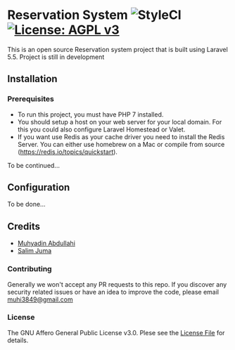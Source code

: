 # Reservation System ![StyleCI](https://github.styleci.io/repos/138739840/shield?branch=master) [![License: AGPL v3](https://img.shields.io/badge/License-AGPL%20v3-blue.svg)](https://www.gnu.org/licenses/agpl-3.0)
This is an open source Reservation system project that is built using Laravel 5.5. Project is still in development

## Installation

### Prerequisites

* To run this project, you must have PHP 7 installed.
* You should setup a host on your web server for your local domain. For this you could also configure Laravel Homestead or Valet. 
* If you want use Redis as your cache driver you need to install the Redis Server. You can either use homebrew on a Mac or compile from source (https://redis.io/topics/quickstart). 

To be continued...

## Configuration

To be done...

## Credits

- [Muhyadin Abdullahi](https://github.com/M-Abdullahi)
- [Salim Juma](https://github.com/JStoreInTheHills)

### Contributing
Generally we won't accept any PR requests to this repo. If you discover any security related issues or have an idea to improve the code,  please email [muhi3849@gmail.com](muhi3849@gmail.com)

### License
The GNU Affero General Public License v3.0. Plese see the [License File](LICENSE.md) for details.